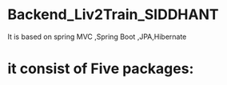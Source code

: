 # Backend_Liv2Train_SIDDHANT
It is based on spring MVC ,Spring Boot ,JPA,Hibernate

# it consist of Five packages:

